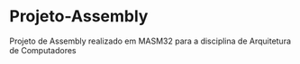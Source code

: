 # Projeto-Assembly
Projeto de Assembly realizado em MASM32 para a disciplina de Arquitetura de Computadores
